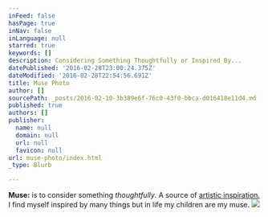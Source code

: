 ```yaml
---
inFeed: false
hasPage: true
inNav: false
inLanguage: null
starred: true
keywords: []
description: Considering Something Thoughtfully or Inspired By...
datePublished: '2016-02-28T23:00:24.375Z'
dateModified: '2016-02-28T22:54:56.691Z'
title: Muse Photo
author: []
sourcePath: _posts/2016-02-10-3b389e6f-76c0-43f0-bbca-d016418e11d4.md
published: true
authors: []
publisher:
  name: null
  domain: null
  url: null
  favicon: null
url: muse-photo/index.html
_type: Blurb

---
```

**Muse:** is to consider something _thoughtfully_. A source of [artistic inspiration.][0] I find myself inspired by many things but in life my children are my muse. ![](https://s3-us-west-2.amazonaws.com/the-grid-img/p/f9ae62456fef48292175881303de480895929e5b.jpg)

[0]: https://www.facebook.com/RebeccasPics/